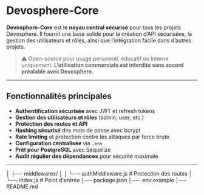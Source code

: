 # Devosphere-Core

**Devosphere-Core** est le **noyau central sécurisé** pour tous les projets Devosphere. Il fournit une base solide pour la création d’API sécurisées, la gestion des utilisateurs et rôles, ainsi que l’intégration facile dans d’autres projets.

> ⚠️ Open-source pour usage personnel, éducatif ou interne uniquement. **L’utilisation commerciale est interdite sans accord préalable avec Devosphere.**

---

## Fonctionnalités principales

- **Authentification sécurisée** avec JWT et refresh tokens  
- **Gestion des utilisateurs et rôles** (admin, user, etc.)  
- **Protection des routes et API**  
- **Hashing sécurisé** des mots de passe avec bcrypt  
- **Rate limiting** et protection contre les attaques par force brute  
- **Configuration centralisée** via `.env`  
- **Prêt pour PostgreSQL** avec Sequelize  
- **Audit régulier des dépendances** pour sécurité maximale  

---
│ ├── middlewares/
│ │ └── authMiddleware.js # Protection des routes
│ └── index.js # Point d'entrée
│── package.json
│── .env.example
│── README.md
